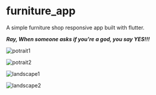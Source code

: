 # furniture_app

A simple furniture shop responsive app built with flutter.

***Ray, When someone asks if you're a god, you say YES!!!***

![potrait1](https://user-images.githubusercontent.com/22290070/89223993-68735180-d5e0-11ea-8fb3-eb7f7e0a681f.jpeg)

![potrait2](https://user-images.githubusercontent.com/22290070/89224001-6ad5ab80-d5e0-11ea-977c-f4d7cfe67aa7.jpeg)


![landscape1](https://user-images.githubusercontent.com/22290070/89223983-63160700-d5e0-11ea-8642-438ac5b84efe.jpeg)

![landscape2](https://user-images.githubusercontent.com/22290070/89223988-6610f780-d5e0-11ea-939d-c84f9ba3fb78.jpeg)
